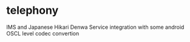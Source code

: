 telephony
=========
IMS and Japanese Hikari Denwa Service integration
with some android OSCL level codec convertion
